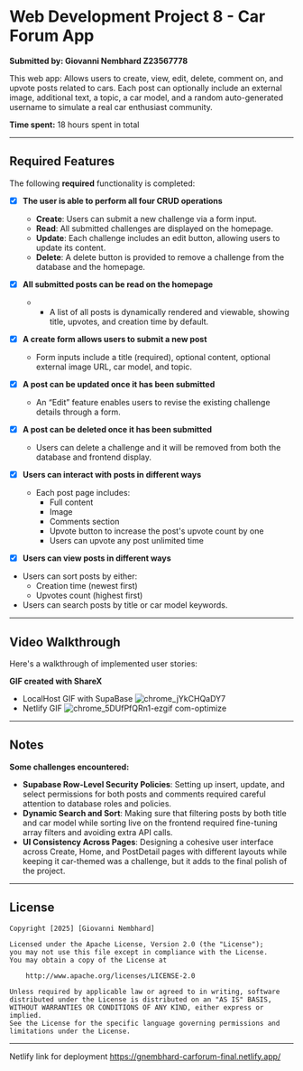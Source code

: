 # Web Development Project 8 - Car Forum App  
**Submitted by: Giovanni Nembhard Z23567778**

This web app: Allows users to create, view, edit, delete, comment on, and upvote posts related to cars. Each post can optionally include an external image, additional text, a topic, a car model, and a random auto-generated username to simulate a real car enthusiast community.

**Time spent:** 18 hours spent in total

---

## Required Features  
The following **required** functionality is completed:

- [x] **The user is able to perform all four CRUD operations**  
  - **Create**: Users can submit a new challenge via a form input.  
  - **Read**: All submitted challenges are displayed on the homepage.  
  - **Update**: Each challenge includes an edit button, allowing users to update its content.  
  - **Delete**: A delete button is provided to remove a challenge from the database and the homepage.

- [x] **All submitted posts can be read on the homepage**  
  - - A list of all posts is dynamically rendered and viewable, showing title, upvotes, and creation time by default.

- [x] **A create form allows users to submit a new post**    
  -  Form inputs include a title (required), optional content, optional external image URL, car model, and topic.

- [x] **A post can be updated once it has been submitted**  
  - An “Edit” feature enables users to revise the existing challenge details through a form.

- [x] **A post can be deleted once it has been submitted**  
  - Users can delete a challenge and it will be removed from both the database and frontend display.
     
- [x] **Users can interact with posts in different ways**  
  - Each post page includes:
    - Full content
    - Image
    - Comments section
    - Upvote button to increase the post's upvote count by one
    - Users can upvote any post unlimited time
 - [x] **Users can view posts in different ways**  
  - Users can sort posts by either:
    - Creation time (newest first)
    - Upvotes count (highest first)
  - Users can search posts by title or car model keywords.

---

## Video Walkthrough  
Here's a walkthrough of implemented user stories:

**GIF created with ShareX**  
- LocalHost GIF with SupaBase 
![chrome_jYkCHQaDY7](https://github.com/user-attachments/assets/e5745889-51bf-400a-aa0d-7140d8f091ef)
- Netlify GIF
![chrome_5DUfPfQRn1-ezgif com-optimize](https://github.com/user-attachments/assets/3a70deba-69b7-4fdc-83e1-e07954dead27)

---

## Notes  
**Some challenges encountered:**

- **Supabase Row-Level Security Policies**: Setting up insert, update, and select permissions for both posts and comments required careful attention to database roles and policies.
- **Dynamic Search and Sort**: Making sure that filtering posts by both title and car model while sorting live on the frontend required fine-tuning array filters and avoiding extra API calls.
- **UI Consistency Across Pages**: Designing a cohesive user interface across Create, Home, and PostDetail pages with different layouts while keeping it car-themed was a challenge, but it adds to the final polish of the project.

---

## License

    Copyright [2025] [Giovanni Nembhard]

    Licensed under the Apache License, Version 2.0 (the "License");
    you may not use this file except in compliance with the License.
    You may obtain a copy of the License at

        http://www.apache.org/licenses/LICENSE-2.0

    Unless required by applicable law or agreed to in writing, software
    distributed under the License is distributed on an "AS IS" BASIS,
    WITHOUT WARRANTIES OR CONDITIONS OF ANY KIND, either express or implied.
    See the License for the specific language governing permissions and
    limitations under the License.
---
Netlify link for deployment
https://gnembhard-carforum-final.netlify.app/
